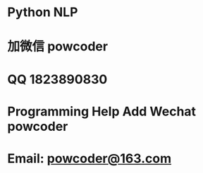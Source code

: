 # Python NLP
# 加微信 powcoder

# QQ 1823890830

# Programming Help Add Wechat powcoder

# Email: powcoder@163.com

